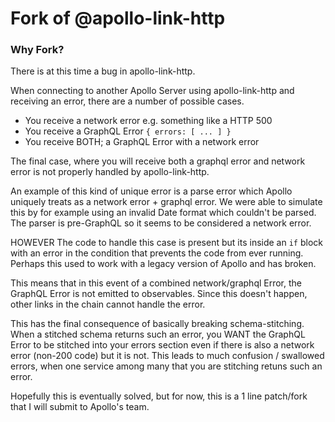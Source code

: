 # Fork of @apollo-link-http

### Why Fork?

There is at this time a bug in apollo-link-http.

When connecting to another Apollo Server using apollo-link-http and receiving an error, there are a number of possible cases. 

- You receive a network error e.g. something like a HTTP 500
- You receive a GraphQL Error `{ errors: [ ... ] }`
- You receive BOTH; a GraphQL Error with a network error

The final case, where you will receive both a graphql error and network error is not properly handled by apollo-link-http. 

An example of this kind of unique error is a parse error which Apollo uniquely treats as a network error + graphql error.  We were able to simulate this by for example using an invalid Date format which couldn't be parsed.   The parser is pre-GraphQL so it seems to be considered a network error. 

HOWEVER The code to handle this case is present but its inside an `if` block with an error in the condition that prevents the code from ever running.  Perhaps this used to work with a legacy version of Apollo and has broken. 

This means that in this event of a combined network/graphql Error, the GraphQL Error is not emitted to observables.  Since this doesn't happen, other links in the chain cannot handle the error. 

This has the final consequence of basically breaking schema-stitching.  When a stitched schema returns such an error, you WANT the GraphQL Error to be stitched into your errors section even if there is also a network error (non-200 code)  but it is not.  This leads to much confusion / swallowed errors, when one service among many that you are stitching retuns such an error. 

Hopefully this is eventually solved, but for now, this is a 1 line patch/fork that I will submit to Apollo's team.





